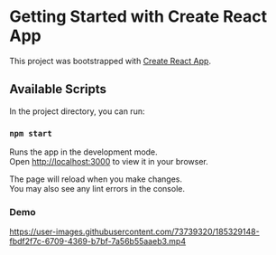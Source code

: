 # Getting Started with Create React App

This project was bootstrapped with [Create React App](https://github.com/facebook/create-react-app).

## Available Scripts

In the project directory, you can run:

### `npm start`

Runs the app in the development mode.\
Open [http://localhost:3000](http://localhost:3000) to view it in your browser.

The page will reload when you make changes.\
You may also see any lint errors in the console.

### Demo



https://user-images.githubusercontent.com/73739320/185329148-fbdf2f7c-6709-4369-b7bf-7a56b55aaeb3.mp4

